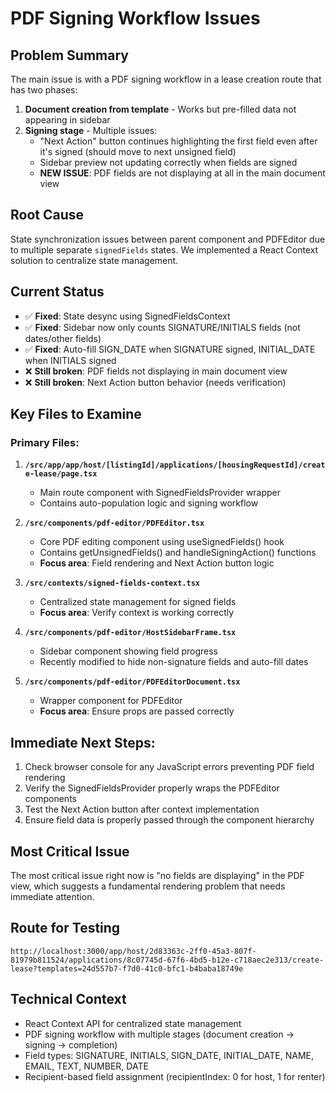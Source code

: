 # PDF Signing Workflow Issues

## Problem Summary

The main issue is with a PDF signing workflow in a lease creation route that has two phases:

1. **Document creation from template** - Works but pre-filled data not appearing in sidebar
2. **Signing stage** - Multiple issues:
   - "Next Action" button continues highlighting the first field even after it's signed (should move to next unsigned field)
   - Sidebar preview not updating correctly when fields are signed
   - **NEW ISSUE**: PDF fields are not displaying at all in the main document view

## Root Cause
State synchronization issues between parent component and PDFEditor due to multiple separate `signedFields` states. We implemented a React Context solution to centralize state management.

## Current Status
- ✅ **Fixed**: State desync using SignedFieldsContext
- ✅ **Fixed**: Sidebar now only counts SIGNATURE/INITIALS fields (not dates/other fields)  
- ✅ **Fixed**: Auto-fill SIGN_DATE when SIGNATURE signed, INITIAL_DATE when INITIALS signed
- ❌ **Still broken**: PDF fields not displaying in main document view
- ❌ **Still broken**: Next Action button behavior (needs verification)

## Key Files to Examine

### Primary Files:

1. **`/src/app/app/host/[listingId]/applications/[housingRequestId]/create-lease/page.tsx`**
   - Main route component with SignedFieldsProvider wrapper
   - Contains auto-population logic and signing workflow

2. **`/src/components/pdf-editor/PDFEditor.tsx`** 
   - Core PDF editing component using useSignedFields() hook
   - Contains getUnsignedFields() and handleSigningAction() functions
   - **Focus area**: Field rendering and Next Action button logic

3. **`/src/contexts/signed-fields-context.tsx`**
   - Centralized state management for signed fields
   - **Focus area**: Verify context is working correctly

4. **`/src/components/pdf-editor/HostSidebarFrame.tsx`**
   - Sidebar component showing field progress
   - Recently modified to hide non-signature fields and auto-fill dates

5. **`/src/components/pdf-editor/PDFEditorDocument.tsx`**
   - Wrapper component for PDFEditor
   - **Focus area**: Ensure props are passed correctly

## Immediate Next Steps:
1. Check browser console for any JavaScript errors preventing PDF field rendering
2. Verify the SignedFieldsProvider properly wraps the PDFEditor components 
3. Test the Next Action button after context implementation
4. Ensure field data is properly passed through the component hierarchy

## Most Critical Issue
The most critical issue right now is "no fields are displaying" in the PDF view, which suggests a fundamental rendering problem that needs immediate attention.

## Route for Testing
```
http://localhost:3000/app/host/2d83363c-2ff0-45a3-807f-81979b811524/applications/8c07745d-67f6-4bd5-b12e-c718aec2e313/create-lease?templates=24d557b7-f7d0-41c0-bfc1-b4baba18749e
```

## Technical Context
- React Context API for centralized state management
- PDF signing workflow with multiple stages (document creation → signing → completion)
- Field types: SIGNATURE, INITIALS, SIGN_DATE, INITIAL_DATE, NAME, EMAIL, TEXT, NUMBER, DATE
- Recipient-based field assignment (recipientIndex: 0 for host, 1 for renter)